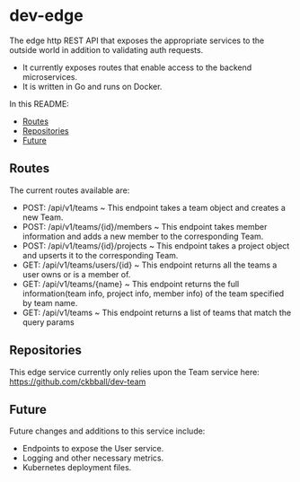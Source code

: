 # dev-edge

The edge http REST API that exposes the appropriate services to the outside world in addition to validating auth requests.

- It currently exposes routes that enable access to the backend microservices.
- It is written in Go and runs on Docker.

In this README:

- [Routes](#routes)
- [Repositories](#repositories)
- [Future](#future)

## Routes

The current routes available are:

- POST: /api/v1/teams ~ This endpoint takes a team object and creates a new Team.
- POST: /api/v1/teams/{id}/members ~ This endpoint takes member information and adds a new member to the corresponding Team.
- POST: /api/v1/teams/{id}/projects ~ This endpoint takes a project object and upserts it to the corresponding Team.
- GET: /api/v1/teams/users/{id} ~ This endpoint returns all the teams a user owns or is a member of.
- GET: /api/v1/teams/{name} ~ This endpoint returns the full information(team info, project info, member info) of the team
specified by team name.
- GET: /api/v1/teams ~ This endpoint returns a list of teams that match the query params

## Repositories

This edge service currently only relies upon the Team service here: https://github.com/ckbball/dev-team

## Future

Future changes and additions to this service include:

- Endpoints to expose the User service.
- Logging and other necessary metrics.
- Kubernetes deployment files.
